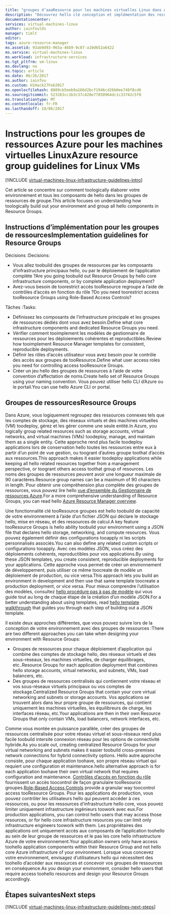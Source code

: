 ```yaml
---
title: "groupes d’aaaResource pour les machines virtuelles Linux dans Azure | Documents Microsoft"
description: "Découvrez hello clé conception et implémentation des recommandations pour le déploiement des groupes de ressources dans les services d’infrastructure Azure."
documentationcenter: 
services: virtual-machines-linux
author: iainfoulds
manager: timlt
editor: 
tags: azure-resource-manager
ms.assetid: 93ab9d93-965a-46b9-9c87-a10d652a6422
ms.service: virtual-machines-linux
ms.workload: infrastructure-services
ms.tgt_pltfrm: vm-linux
ms.devlang: na
ms.topic: article
ms.date: 06/26/2017
ms.author: iainfou
ms.custom: H1Hack27Feb2017
ms.openlocfilehash: 8809cb5eeb9a166d2bcf1946cd26b0ee748f8cd6
ms.sourcegitcommit: 523283cc1b3c37c428e77850964dc1c33742c5f0
ms.translationtype: MT
ms.contentlocale: fr-FR
ms.lasthandoff: 10/06/2017
---
```

# <a name="azure-resource-group-guidelines-for-linux-vms"></a><span data-ttu-id="e17e1-103">Instructions pour les groupes de ressources Azure pour les machines virtuelles Linux</span><span class="sxs-lookup"><span data-stu-id="e17e1-103">Azure resource group guidelines for Linux VMs</span></span> 

[!INCLUDE [virtual-machines-linux-infrastructure-guidelines-intro](../../../includes/virtual-machines-linux-infrastructure-guidelines-intro.md)]

<span data-ttu-id="e17e1-104">Cet article se concentre sur comment toologically élaborer votre environnement et tous les composants de hello dans les groupes de ressources de groupe.</span><span class="sxs-lookup"><span data-stu-id="e17e1-104">This article focuses on understanding how toologically build out your environment and group all hello components in Resource Groups.</span></span>

## <a name="implementation-guidelines-for-resource-groups"></a><span data-ttu-id="e17e1-105">Instructions d’implémentation pour les groupes de ressources</span><span class="sxs-lookup"><span data-stu-id="e17e1-105">Implementation guidelines for Resource Groups</span></span>
<span data-ttu-id="e17e1-106">Décisions :</span><span class="sxs-lookup"><span data-stu-id="e17e1-106">Decisions:</span></span>

* <span data-ttu-id="e17e1-107">Vous allez toobuild des groupes de ressources par les composants d’infrastructure principaux hello, ou par le déploiement de l’application complète ?</span><span class="sxs-lookup"><span data-stu-id="e17e1-107">Are you going toobuild out Resource Groups by hello core infrastructure components, or by complete application deployment?</span></span>
* <span data-ttu-id="e17e1-108">Avez-vous besoin de toorestrict accès tooResource regroupe à l’aide de contrôles d’accès en fonction du rôle ?</span><span class="sxs-lookup"><span data-stu-id="e17e1-108">Do you need toorestrict access tooResource Groups using Role-Based Access Controls?</span></span>

<span data-ttu-id="e17e1-109">Tâches :</span><span class="sxs-lookup"><span data-stu-id="e17e1-109">Tasks:</span></span>

* <span data-ttu-id="e17e1-110">Définissez les composants de l’infrastructure principale et les groupes de ressources dédiés dont vous avez besoin.</span><span class="sxs-lookup"><span data-stu-id="e17e1-110">Define what core infrastructure components and dedicated Resource Groups you need.</span></span>
* <span data-ttu-id="e17e1-111">Vérifier comment tooimplement les modèles de gestionnaire de ressources pour les déploiements cohérentes et reproductibles.</span><span class="sxs-lookup"><span data-stu-id="e17e1-111">Review how tooimplement Resource Manager templates for consistent, reproducible deployments.</span></span>
* <span data-ttu-id="e17e1-112">Définir les rôles d’accès utilisateur vous avez besoin pour le contrôle des accès aux groupes de tooResource.</span><span class="sxs-lookup"><span data-stu-id="e17e1-112">Define what user access roles you need for controlling access tooResource Groups.</span></span>
* <span data-ttu-id="e17e1-113">Créer un jeu hello des groupes de ressources à l’aide de votre convention d’affectation de noms.</span><span class="sxs-lookup"><span data-stu-id="e17e1-113">Create hello set of Resource Groups using your naming convention.</span></span> <span data-ttu-id="e17e1-114">Vous pouvez utiliser hello CLI d’Azure ou le portail.</span><span class="sxs-lookup"><span data-stu-id="e17e1-114">You can use hello Azure CLI or portal.</span></span>

## <a name="resource-groups"></a><span data-ttu-id="e17e1-115">Groupes de ressources</span><span class="sxs-lookup"><span data-stu-id="e17e1-115">Resource Groups</span></span>
<span data-ttu-id="e17e1-116">Dans Azure, vous logiquement regroupez des ressources connexes tels que les comptes de stockage, des réseaux virtuels et des machines virtuelles (VM) toodeploy, gérez et les gérer comme une seule entité.</span><span class="sxs-lookup"><span data-stu-id="e17e1-116">In Azure, you logically group related resources such as storage accounts, virtual networks, and virtual machines (VMs) toodeploy, manage, and maintain them as a single entity.</span></span> <span data-ttu-id="e17e1-117">Cette approche rend plus facile toodeploy applications lors de conservation hello toutes les ressources entre eux à partir d’un point de vue gestion, ou toogrant d’autres groupe toothat d’accès aux ressources.</span><span class="sxs-lookup"><span data-stu-id="e17e1-117">This approach makes it easier toodeploy applications while keeping all hello related resources together from a management perspective, or toogrant others access toothat group of resources.</span></span> <span data-ttu-id="e17e1-118">Les noms des groupes de ressources peuvent avoir une longueur maximale de 90 caractères.</span><span class="sxs-lookup"><span data-stu-id="e17e1-118">Resource group names can be a maximum of 90 characters in length.</span></span> <span data-ttu-id="e17e1-119">Pour obtenir une compréhension plus complète des groupes de ressources, vous pouvez lire hello [vue d’ensemble du Gestionnaire de ressources Azure](../../azure-resource-manager/resource-group-overview.md).</span><span class="sxs-lookup"><span data-stu-id="e17e1-119">For a more comprehensive understanding of Resource Groups, you can read hello [Azure Resource Manager overview](../../azure-resource-manager/resource-group-overview.md).</span></span>

<span data-ttu-id="e17e1-120">Une fonctionnalité clé tooResource groupes est hello toobuild de capacité de votre environnement à l’aide d’un fichier JSON qui déclare le stockage hello, mise en réseau, et des ressources de calcul.</span><span class="sxs-lookup"><span data-stu-id="e17e1-120">A key feature tooResource Groups is hello ability toobuild your environment using a JSON file that declares hello storage, networking, and compute resources.</span></span> <span data-ttu-id="e17e1-121">Vous pouvez également définir des configurations tooapply ni les scripts personnalisés associés.</span><span class="sxs-lookup"><span data-stu-id="e17e1-121">You can also define any related custom scripts or configurations tooapply.</span></span> <span data-ttu-id="e17e1-122">Avec ces modèles JSON, vous créez des déploiements cohérents, reproductibles pour vos applications.</span><span class="sxs-lookup"><span data-stu-id="e17e1-122">By using these JSON templates, you create consistent, reproducible deployments for your applications.</span></span> <span data-ttu-id="e17e1-123">Cette approche vous permet de créer un environnement de développement, puis utiliser ce même toocreate de modèle un déploiement de production, ou vice versa.</span><span class="sxs-lookup"><span data-stu-id="e17e1-123">This approach lets you build an environment in development and then use that same template toocreate a production deployment, or vice versa.</span></span> <span data-ttu-id="e17e1-124">Pour mieux comprendre l’utilisation des modèles, consultez [hello procédure pas à pas de modèle](../../azure-resource-manager/resource-manager-template-walkthrough.md) qui vous guide tout au long de chaque étape de la création d’un modèle JSON.</span><span class="sxs-lookup"><span data-stu-id="e17e1-124">For a better understanding about using templates, read [hello template walkthrough](../../azure-resource-manager/resource-manager-template-walkthrough.md) that guides you through each step of building out a JSON template.</span></span>

<span data-ttu-id="e17e1-125">Il existe deux approches différentes, que vous pouvez suivre lors de la conception de votre environnement avec des groupes de ressources :</span><span class="sxs-lookup"><span data-stu-id="e17e1-125">There are two different approaches you can take when designing your environment with Resource Groups:</span></span>

* <span data-ttu-id="e17e1-126">Groupes de ressources pour chaque déploiement d’application qui combine des comptes de stockage hello, des réseaux virtuels et des sous-réseaux, les machines virtuelles, de charger équilibrages, etc..</span><span class="sxs-lookup"><span data-stu-id="e17e1-126">Resource Groups for each application deployment that combines hello storage accounts, virtual networks, and subnets, VMs, load balancers, etc.</span></span>
* <span data-ttu-id="e17e1-127">Des groupes de ressources centralisés qui contiennent votre réseau et vos sous-réseaux virtuels principaux ou vos comptes de stockage.</span><span class="sxs-lookup"><span data-stu-id="e17e1-127">Centralized Resource Groups that contain your core virtual networking and subnets or storage accounts.</span></span> <span data-ttu-id="e17e1-128">Vos applications se trouvent alors dans leur propre groupe de ressources, qui contient uniquement les machines virtuelles, les équilibreurs de charge, les interfaces réseau, etc.</span><span class="sxs-lookup"><span data-stu-id="e17e1-128">Your applications are then in their own Resource Groups that only contain VMs, load balancers, network interfaces, etc.</span></span>

<span data-ttu-id="e17e1-129">Comme vous montée en puissance parallèle, créer des groupes de ressources centralisée pour votre réseau virtuel et sous-réseaux rend plus facile toobuild intersite connexion réseau pour les options de connectivité hybride.</span><span class="sxs-lookup"><span data-stu-id="e17e1-129">As you scale out, creating centralized Resource Groups for your virtual networking and subnets makes it easier toobuild cross-premises network connections for hybrid connectivity options.</span></span> <span data-ttu-id="e17e1-130">Hello autre approche consiste, pour chaque application toohave, son propre réseau virtuel qui requiert une configuration et maintenance.</span><span class="sxs-lookup"><span data-stu-id="e17e1-130">hello alternative approach is for each application toohave their own virtual network that requires configuration and maintenance.</span></span> <span data-ttu-id="e17e1-131">[Contrôles d’accès en fonction du rôle](../../active-directory/role-based-access-control-what-is.md) fournissent un accès toocontrol de façon granulaire tooResource groupes.</span><span class="sxs-lookup"><span data-stu-id="e17e1-131">[Role-Based Access Controls](../../active-directory/role-based-access-control-what-is.md) provide a granular way toocontrol access tooResource Groups.</span></span> <span data-ttu-id="e17e1-132">Pour les applications de production, vous pouvez contrôler les utilisateurs hello qui peuvent accéder à ces ressources, ou pour les ressources d’infrastructure hello core, vous pouvez limiter uniquement infrastructure ingénieurs toowork avec eux.</span><span class="sxs-lookup"><span data-stu-id="e17e1-132">For production applications, you can control hello users that may access those resources, or for hello core infrastructure resources you can limit only infrastructure engineers toowork with them.</span></span> <span data-ttu-id="e17e1-133">Les propriétaires des applications ont uniquement accès aux composants de l’application toohello au sein de leur groupe de ressources et le pas les core hello infrastructure Azure de votre environnement.</span><span class="sxs-lookup"><span data-stu-id="e17e1-133">Your application owners only have access toohello application components within their Resource Group and not hello core Azure infrastructure of your environment.</span></span> <span data-ttu-id="e17e1-134">Lorsque vous concevez votre environnement, envisagez d’utilisateurs hello qui nécessitent des toohello d’accéder aux ressources et concevoir vos groupes de ressources en conséquence.</span><span class="sxs-lookup"><span data-stu-id="e17e1-134">As you design your environment, consider hello users that require access toohello resources and design your Resource Groups accordingly.</span></span> 

## <a name="next-steps"></a><span data-ttu-id="e17e1-135">Étapes suivantes</span><span class="sxs-lookup"><span data-stu-id="e17e1-135">Next steps</span></span>
[!INCLUDE [virtual-machines-linux-infrastructure-guidelines-next-steps](../../../includes/virtual-machines-linux-infrastructure-guidelines-next-steps.md)]

